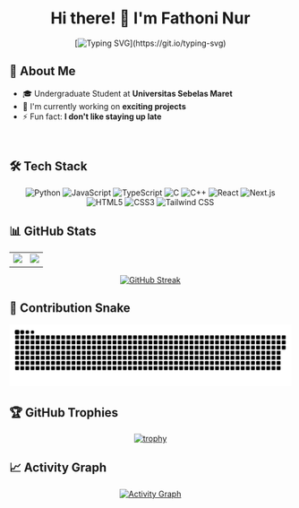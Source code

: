 <div align="center">

# Hi there! 👋 I'm Fathoni Nur


[![Typing SVG](https://readme-typing-svg.herokuapp.com?font=Fira+Code&size=30&duration=3000&pause=1000&color=2E9EF7&center=true&vCenter=true&width=600&lines=Welcome+to+my+GitHub+Profile!;I'm+a+passionate+developer;Always+learning+new+technologies;Let's+build+something+amazing!;Open+to+collaborations!)](https://git.io/typing-svg)


</div>


## 🚀 About Me


- 🎓 Undergraduate Student at **Universitas Sebelas Maret**
- 🔭 I'm currently working on **exciting projects**
- ⚡ Fun fact: **I don't like staying up late**

<br clear="right"/>

## 🛠️ Tech Stack

<div align="center">

![Python](https://img.shields.io/badge/Python-3776AB?style=for-the-badge&logo=python&logoColor=white)
![JavaScript](https://img.shields.io/badge/JavaScript-F7DF1E?style=for-the-badge&logo=javascript&logoColor=black)
![TypeScript](https://img.shields.io/badge/TypeScript-007ACC?style=for-the-badge&logo=typescript&logoColor=white)
![C](https://img.shields.io/badge/C-ED8B00?style=for-the-badge&logo=c&logoColor=white)
![C++](https://img.shields.io/badge/C++-00599C?style=for-the-badge&logo=c%2B%2B&logoColor=white)
![React](https://img.shields.io/badge/React-20232A?style=for-the-badge&logo=react&logoColor=61DAFB)
![Next.js](https://img.shields.io/badge/Next.js-35495E?style=for-the-badge&logo=next.js&logoColor=4FC08D)
![HTML5](https://img.shields.io/badge/HTML5-E34F26?style=for-the-badge&logo=html5&logoColor=white)
![CSS3](https://img.shields.io/badge/CSS3-1572B6?style=for-the-badge&logo=css3&logoColor=white)
![Tailwind CSS](https://img.shields.io/badge/Tailwind_CSS-38B2AC?style=for-the-badge&logo=tailwind-css&logoColor=white)


</div>

## 📊 GitHub Stats

<div align="center">

<table>
  <tr>
    <td>
      <img height="180em" src="https://github-readme-stats-sigma-five.vercel.app/api?username=Fathoni1509&show_icons=true&theme=tokyonight&include_all_commits=true&count_private=true&hide_border=true"/>
    </td>
    <td>
      <img height="180em" src="https://github-readme-stats.vercel.app/api/top-langs/?username=Fathoni1509&layout=compact&langs_count=8&theme=tokyonight&hide_border=true"/>
    </td>
  </tr>
</table>

</div>

<div align="center">

[![GitHub Streak](https://github-readme-streak-stats.herokuapp.com/?user=Fathoni1509&theme=tokyonight&hide_border=true)](https://git.io/streak-stats)

</div>

## 🐍 Contribution Snake

<div align="center">

<picture>
  <source media="(prefers-color-scheme: dark)" srcset="https://raw.githubusercontent.com/Fathoni1509/Fathoni1509/output/github-contribution-grid-snake-dark.svg">
  <source media="(prefers-color-scheme: light)" srcset="https://raw.githubusercontent.com/Fathoni1509/Fathoni1509/output/github-contribution-grid-snake.svg">
  <img alt="github contribution grid snake animation" src="https://raw.githubusercontent.com/Fathoni1509/Fathoni1509/output/github-contribution-grid-snake.svg">
</picture>

</div>

## 🏆 GitHub Trophies

<div align="center">

[![trophy](https://github-profile-trophy.vercel.app/?username=Fathoni1509&theme=tokyonight&column=7)](https://github.com/ryo-ma/github-profile-trophy)

</div>

## 📈 Activity Graph

<div align="center">

[![Activity Graph](https://github-readme-activity-graph.vercel.app/graph?username=Fathoni1509&theme=tokyo-night)](https://github.com/ashutosh00710/github-readme-activity-graph)

</div>